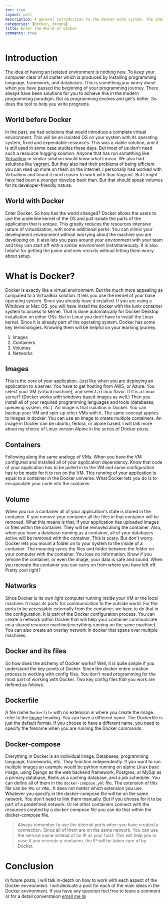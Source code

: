 ```yaml
---
toc: true
layout: post
description: A general introduction to the Docker echo system. The ideas and terminologies. On what Docker is, and how it functions from a conceptual level. How is useful to the modern developer.
categories: [docker, devops]
title: Enter the World of Docker
comments: true
---
```


# Introduction
The idea of having an isolated environment is nothing new. To keep your computer clear of all clutter which is produced by installing programming language, framework, and databases. This is something you worry about when you have passed the beginning of your programming journey. There always have been solutions for you to achieve this in the modern programming paradigm. But as programming evolves and get's better. So does the tool to help you write programs.

## World before Docker
In the past, we had solutions that would introduce a complete virtual environment. This will be an isolated OS on your system with its operating system, fixed and expendable resources. This was a viable solution, and it is still used in some case studies these days. But most of us don't need such a resource hugging solution. Anyone that has run something like [Virtualbox](https://www.virtualbox.org/) or similar solution would know what I mean. We also had solutions like [vagrant](https://www.vagrantup.com/). But they also had their problems of being efficient you can read up more on them on the internet. I personally had worked with Virtualbox and found it much easier to work with than Vagrant. But I might have had been a younger develop back than. But that should speak volumes for its developer-friendly nature.

## World with Docker
Enter Docker. So how has the world changed? Docker allows the users to use the underline kernel of the OS and just isolate the parts of the application that is unique. This greatly reduces the resources intensive nature of virtualization, with some additional perks. You can mimic your development environment without worrying about the machine you are developing on. It also lets you pass around your environment with your team and they can start off with a similar environment instantaneously. It is also helpful for getting the junior and new recruits without letting them worry about setup.

# What is Docker?
Docker is exactly like a virtual environment. But the much more appealing as compared to a VirtualBox solution. It lets you use the kernel of your base operating system. Since you already have it installed. If you are using a Windows or Mac OS. you will have install the docker with the lunix container system to access to kernel. That is done automatically for Docker Desktop installation on either OSs. But in Linux you don't have to install the Linux kernel. Since it is already part of the operating system. Docker has some key terminologies. Knowing them will be helpful on your learning journey.

1. Images
2. Containers
3. Volumes
4. Networks


## Images
This is the core of your application. Just like when you are deploying an application to a server. You have to get hosting from AWS, or Azure. You select your VM (virtual machine), and select a Linux flavor. If it is a Linux server? (Docker works with windows based images as well.) Then you install all of your required programming languages and tools (databases, queueing system, etc.). An image is that isolation in Docker. You can backup your VM and spin-up other VMs with it. The same concept applies to images in docker. You can use an image to create multiple containers. An image in Docker can be ubuntu, fedora, or alpine based. I will talk more about my choice of Linux version Alpine in the series of Docker posts.

## Containers
Following along the same analogy of VMs. When you have the VM configured and installed all of your application dependency. Know that code of your application has to be pulled in to the VM and some configuration has to be made for it to run on the VM. This running of your application is equal to a  container in the Docker universe. What Docker lets you do is to encapsulate your code into the container.

## Volume
When you run a container all of your application's state is stored in the container. If you remove your container all the files in that container will be removed. What this means is that, if your application has uploaded images or files within the container. They will be removed along the container. Also, when you have a database running as a container, all of your databases active will be removed with the container. This is scary. But don't worry. Docker lets you mount a folder on to your system to the inside of a container. The mouning syncs the files and folder between the folder on your computer with the container. You lose no information. Know if you remove the container, or even the image, your data is safe and sound. When you recreate the container you can carry on from where you have left off. Pretty cool right?

## Networks
Since Docker is its own light computer running inside your VM or the local machine. It maps its ports for communication to the outside world. For the ports to be accessable externally from the container, we have to do that in the configuration. It is part of the Docker configuration process. You can create a network within Docker that will help your container communicate on a shared resource machine(everything running on the same machine). You can also create an overlay network in docker that spans over multiple machines. 

## Docker and its files
So how does the alchemy of Docker works? Well, it is quite simple if you understand the key points of Docker. Since the docker entire creation process is working with config files. You don't need programming for the most part of working with Docker. Two key config files that you work are defined as follows.

## Dockerfile
A file name `Dockerfile` with no extension is where you create the image. refer to the [Image](#Images) heading. You can have a different name. The Dockerfile is just the default format. If you choose to have a different name, you need to specify the filename when you are running the Docker commands.
  
## Docker-compose
Everything in Docker is an individual image. Databases, programming language, frameworks, etc. They function independently. If you want to run multiple images an example would be python running on alpine Linux base image, using Django as the web backend framework, Postgres, or MySql as a primary database, Redis as a caching database, and a job scheduler. You can define all of them in the `docker-compose.yml` file. The extension of this file can be `YML` or `YMAL`. It does not matter which extension you use. Whatever you specify in the docker-compose file will be on the same network. You don't need to link them manually. But if you choose for it to be part of a predefined network. Or let other containers connect with the resources created by a docker-compose file you can do that within the docker-compose file.
> Always remember to use the internal ports when you have created a connection. Since all of them are on the same network. You can use the service name instead of an IP as your host. This will help you in case if you recreate a container, the IP will be taken care of by Docker.

# Conclusion
In future posts, I will talk in-depth on how to work with each aspect of the Docker environment. I will dedicate a post for each of the main ideas in the Docker environment. If you have any question feel free to leave a comment or for a detail converstaion [email me @](mailto:admin@abdulwahidgul.me)
